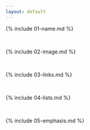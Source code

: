 ```yaml
---
layout: default
---
```


{% include 01-name.md %}

<br>

{% include 02-image.md %}

<br>

{% include 03-links.md %}


<br>

{% include 04-lists.md %}

<br>

{% include 05-emphasis.md %}

<br>
